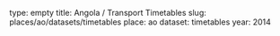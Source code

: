 type: empty
title: Angola / Transport Timetables
slug: places/ao/datasets/timetables
place: ao
dataset: timetables
year: 2014
